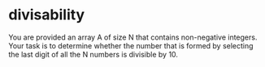 # divisability
You are provided an array A of size N  that contains non-negative integers. Your task is to determine whether the number that is formed by selecting the last digit of all the N numbers is divisible by 10.
